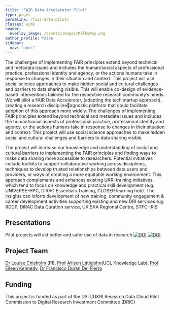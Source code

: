 ```yaml
---
title: "FAIR Data Accelerator Pilot"
type: pages
permalink: /fair-data-pilot/
classes: wide
header:
  overlay_image: /assets/images/MilkyWay.png
author_profile: false
sidebar: 
  nav: "docs"
---
```


The challenges of implementing FAIR principles extend beyond technical and metadata issues and includes the human/social aspects of professional practice, professional identity and agency, or the actions humans take in response to changes in their situation and context. 
This project will use social science approaches to make hidden social and cultural challenges and barriers to data sharing visible. This will enable co-design of evidence-based interventions tailored for the respective research community’s needs. We will pilot a FAIR Data Accelerator, (adapting the tech startup approach), creating a research disciplineagnostic platform that could facilitate adoption of this approach more widely. The challenges of implementing FAIR principles extend beyond technical and metadata issues and includes the human/social aspects of professional practice, professional identity and agency, or the actions humans take in response to changes in their situation and context.  This project will use social science approaches to make hidden social and cultural challenges and barriers to data sharing visible.


The project will increase our knowledge and understanding of social and cultural barriers to implementing the FAIR principles and finding ways to make data sharing more accessible to researchers. Potential initiatives include toolkits to support collaborative working across disciplines, techniques to develop trusted relationships between data users and providers, or ways of creating a more equitable working environment. This approach complements and enhances existing UKRI training initiatives, which tend to focus on knowledge and practical skill development (e.g. UNIVERSE-HPC, DiRAC Essentials Training, CLOSER learning hub). The insights can inform development of new training, community engagement & career development activities supporting existing and new DRI services e.g. RDCP, DiRAC Data Curation service, UK SKA Regional Centre, STFC-IRIS

## Presentations
Pilot projects will aid better and safer use of data in research 
[![DOI](https://zenodo.org/badge/DOI/10.5281/zenodo.11098600.svg)](https://doi.org/10.5281/zenodo.11098600)
[![DOI](https://zenodo.org/badge/DOI/10.5281/zenodo.12806507.svg)](https://doi.org/10.5281/zenodo.12806507)


## Project Team
[Dr Louise Chisholm](https://profiles.ucl.ac.uk/52762-louise-chisholm) (PI), [Prof Allison Littlejohn](https://profiles.ucl.ac.uk/76327-allison-littlejohn)(UCL Knowledge Lab), [Prof Eileen Kennedy](https://profiles.ucl.ac.uk/48727-eileen-kennedy), [Dr Francisco Duran Del Fierro](https://profiles.ucl.ac.uk/69380-francisco-duran-del-fierro)  
  
## Funding
This project is funded as part of the DSIT/UKRI Research Data Cloud Pilot Commission to Digital Research Investment Committee (DRIC)

   
 
